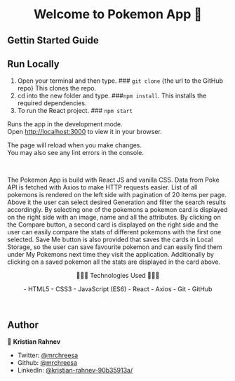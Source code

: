 <h1 align="center">Welcome to Pokemon App 👋</h1>

## Gettin Started Guide

## Run Locally

1. Open your terminal and then type. ### `git clone` {the url to the GitHub repo} This clones the repo.
2. cd into the new folder and type. ###`npm install`. This installs the required dependencies.
3. To run the React project. ### `npm start`

Runs the app in the development mode.\
Open [http://localhost:3000](http://localhost:3000) to view it in your browser.

The page will reload when you make changes.\
You may also see any lint errors in the console.

<br />

The Pokemon App is build with React JS and vanilla CSS. Data from Poke API is fetched with Axios to make HTTP requests easier. List of all pokemons is rendered on the left side with pagination of 20 items per page. Above it the user can select desired Generation and filter the search results accordingly. By selecting one of the pokemons a pokemon card is displayed on the right side with an image, name and all the attributes. By clicking on the Compare button, a second card is displayed on the right side and the user can easily compare the stats of different pokemons with the first one selected. Save Me button is also provided that saves the cards in Local Storage, so the user can save favourite pokemon and can easily find them under My Pokemons next time they visit the application. Additionally by clicking on a saved pokemon all the stats are displayed in the card above.

<p align="center">
 🔶🔶🔶 Technologies Used 🔶🔶🔶
 </p>
<p align="center">
- HTML5
- CSS3
- JavaScript (ES6)
- React
- Axios
- Git
- GitHub
</p>
</br>

## Author

👤 **Kristian Rahnev**

- Twitter: [@mrchreesa](https://twitter.com/mrchreesa)
- Github: [@mrchreesa](https://github.com/mrchreesa)
- LinkedIn: [@kristian-rahnev-90b35913a/](https://linkedin.com/in/kristian-rahnev-90b35913a/)
